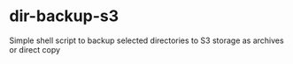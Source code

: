 # dir-backup-s3
Simple shell script to backup selected directories to S3 storage as archives or direct copy
